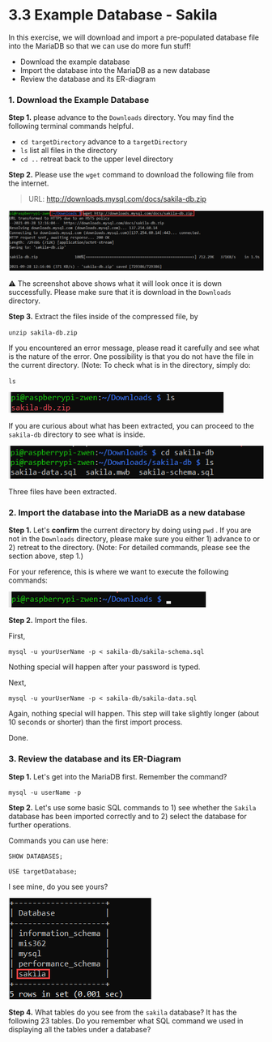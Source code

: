 # 3.3 Example Database - Sakila 

In this exercise, we will download and import a pre-populated database file into the MariaDB so that we can use do more fun stuff! 

* Download the example database
* Import the database into the MariaDB as a new database
* Review the database and its ER-diagram





### 1. Download the Example Database

**Step 1.** please advance to the `Downloads` directory. You may find the following terminal commands helpful. 

* `cd targetDirectory` advance to a `targetDirectory`
* `ls` list all files in the directory 
* `cd ..` retreat back to the upper level directory 

**Step 2.** Please use the `wget` command to download the following file from the internet. 

> URL: http://downloads.mysql.com/docs/sakila-db.zip

![img](images/SNAGHTML5f7b33f.PNG)

:warning: The screenshot above shows what it will look once it is down successfully. Please make sure that it is download in the `Downloads` directory. 

**Step 3.** Extract the files inside of the compressed file, by 

`unzip sakila-db.zip` 

If you encountered an error message, please read it carefully and see what is the nature of the error. One possibility is that you do not have the file in the current directory. (Note: To check what is in the directory, simply do: 

`ls` 

![image-20210928124517947](images/image-20210928124517947.png)

If you are curious about what has been extracted, you can proceed to the `sakila-db` directory to see what is inside. 

![image-20210928124717310](images/image-20210928124717310.png)

Three files have been extracted. 

### 2. Import the database into the MariaDB as a new database

**Step 1.** Let's **confirm** the current directory by doing using `pwd` . If you are not in the `Downloads` directory, please make sure you either 1) advance to or 2) retreat to the directory. (Note: For detailed commands, please see the section above, step 1.)

For your reference, this is where we want to execute the following commands: 

![image-20210928125157682](images/image-20210928125157682.png)

**Step 2.** Import the files. 

First, 

```shell
mysql -u yourUserName -p < sakila-db/sakila-schema.sql
```

Nothing special will happen after your password is typed. 

Next, 

```shell
mysql -u yourUserName -p < sakila-db/sakila-data.sql
```

Again, nothing special will happen. This step will take slightly longer (about 10 seconds or shorter) than the first import process. 

Done. 



### 3. Review the database and its ER-Diagram 

**Step 1.** Let's get into the MariaDB first. Remember the command? 

```shell
mysql -u userName -p
```

**Step 2.** Let's use some basic SQL commands to 1) see whether the `Sakila` database has been imported correctly and to 2) select the database for further operations. 

Commands you can use here: 

```mariadb
SHOW DATABASES;
```

```mariadb
USE targetDatabase;
```

I see mine, do you see yours? 

![image-20210928130814083](images/image-20210928130814083.png)

**Step 4.** What tables do you see from the `sakila` database? It has the following 23 tables. Do you remember what SQL command we used in displaying all the tables under a database? 









